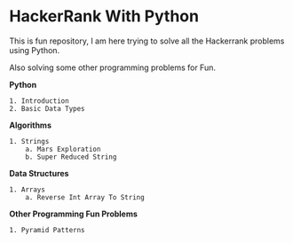 # HackerRank With Python

This is fun repository, I am here trying to solve all the Hackerrank problems using Python.

Also solving some other programming problems for Fun.

**Python**

    1. Introduction 
    2. Basic Data Types

**Algorithms**

    1. Strings
        a. Mars Exploration
        b. Super Reduced String

**Data Structures**

    1. Arrays
        a. Reverse Int Array To String

**Other Programming Fun Problems**

    1. Pyramid Patterns